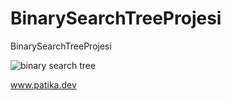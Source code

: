 # BinarySearchTreeProjesi
BinarySearchTreeProjesi

![binary search tree](https://user-images.githubusercontent.com/125260677/220098942-1711f2e9-7c0f-4d22-b572-649296b7894d.jpeg)

www.patika.dev
